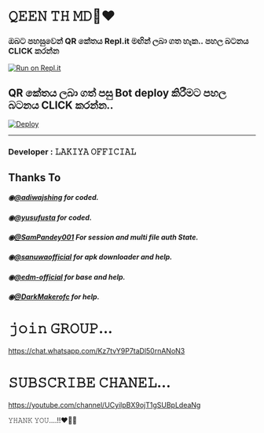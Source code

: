 # 𝚀𝙴𝙴𝙽 𝚃𝙷 𝙼𝙳🍼♥️

   
  ### ඔබට පහසුවෙන් QR කේතය Repl.it මඟින් ලබා ගත හැක.. පහල බටනය CLICK කරන්න

[![Run on Repl.it](https://repl.it/badge/github/quiec/whatsasena)](https://replit.com/@SamPandey001/Vihanga?output%20only=1&lite=1#index.js)

## QR කේතය ලබා ගත් පසු Bot deploy කිරීමට පහල බටනය CLICK කරන්න..
[![Deploy](https://www.herokucdn.com/deploy/button.svg)](https://dashboard.heroku.com/new?template=https://github.com/vihangayt0/Astro-MD-V2)

---------------------------------   

 ###  Developer : 𝙻𝙰𝙺𝙸𝚈𝙰 𝙾𝙵𝙵𝙸𝙲𝙸𝙰𝙻

## Thanks To
##### ◉[@adiwajshing](https://github.com/adiwajshing/) for coded.
##### ◉[@yusufusta](https://github.com/yusufusta/) for coded.
##### ◉[@SamPandey001](https://github.com/SamPandey001) For session and multi file auth State.
##### ◉[@sanuwaofficial](https://github.com/sanuwaofficial) for apk downloader and help. 
##### ◉[@edm-official](https://github.com/edm-official) for base and help.
##### ◉[@DarkMakerofc](https://github.com/DarkMakerofc) for help. 

# 𝚓𝚘𝚒𝚗 𝙶𝚁𝙾𝚄𝙿...

https://chat.whatsapp.com/Kz7tvY9P7taDl50rnANoN3

# 𝚂𝚄𝙱𝚂𝙲𝚁𝙸𝙱𝙴 𝙲𝙷𝙰𝙽𝙴𝙻...

https://youtube.com/channel/UCyilpBX9ojT1gSUBpLdeaNg




𝚈𝙷𝙰𝙽𝙺 𝚈𝙾𝚄....!!♥️🍼✨
